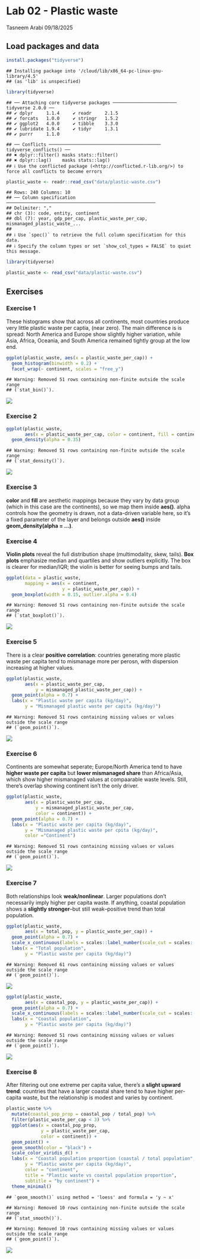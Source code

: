 Lab 02 - Plastic waste
================
Tasneem Arabi
09/18/2025

## Load packages and data

``` r
install.packages("tidyverse")
```

    ## Installing package into '/cloud/lib/x86_64-pc-linux-gnu-library/4.5'
    ## (as 'lib' is unspecified)

``` r
library(tidyverse)
```

    ## ── Attaching core tidyverse packages ──────────────────────── tidyverse 2.0.0 ──
    ## ✔ dplyr     1.1.4     ✔ readr     2.1.5
    ## ✔ forcats   1.0.0     ✔ stringr   1.5.2
    ## ✔ ggplot2   4.0.0     ✔ tibble    3.3.0
    ## ✔ lubridate 1.9.4     ✔ tidyr     1.3.1
    ## ✔ purrr     1.1.0

    ## ── Conflicts ────────────────────────────────────────── tidyverse_conflicts() ──
    ## ✖ dplyr::filter() masks stats::filter()
    ## ✖ dplyr::lag()    masks stats::lag()
    ## ℹ Use the conflicted package (<http://conflicted.r-lib.org/>) to force all conflicts to become errors

``` r
plastic_waste <- readr::read_csv("data/plastic-waste.csv")
```

    ## Rows: 240 Columns: 10
    ## ── Column specification ────────────────────────────────────────────────────────
    ## Delimiter: ","
    ## chr (3): code, entity, continent
    ## dbl (7): year, gdp_per_cap, plastic_waste_per_cap, mismanaged_plastic_waste_...
    ## 
    ## ℹ Use `spec()` to retrieve the full column specification for this data.
    ## ℹ Specify the column types or set `show_col_types = FALSE` to quiet this message.

``` r
library(tidyverse) 
```

``` r
plastic_waste <- read_csv("data/plastic-waste.csv")
```

## Exercises

### Exercise 1

These histograms show that across all continents, most countries produce
very little plastic waste per captia, (near zero). The main difference
is is spread: North America and Europe show slightly higher variation,
while Asia, Africa, Oceania, and South America remained tightly group at
the low end.

``` r
ggplot(plastic_waste, aes(x = plastic_waste_per_cap)) +
  geom_histogram(binwidth = 0.2) +
  facet_wrap(~ continent, scales = "free_y")
```

    ## Warning: Removed 51 rows containing non-finite outside the scale range
    ## (`stat_bin()`).

![](lab-02-starter_files/figure-gfm/plastic-waste-continent-1.png)<!-- -->

### Exercise 2

``` r
ggplot(plastic_waste,
       aes(x = plastic_waste_per_cap, color = continent, fill = continent)) +
  geom_density(alpha = 0.35)
```

    ## Warning: Removed 51 rows containing non-finite outside the scale range
    ## (`stat_density()`).

![](lab-02-starter_files/figure-gfm/plastic-waste-density-1.png)<!-- -->

### Exercise 3

**color** and **fill** are aesthetic mappings because they vary by data
group (which in this case are the continents), so we map them inside
**aes()**. alpha controls how the geometry is drawn, not a data-driven
variable here, so it’s a fixed parameter of the layer and belongs
outside **aes()** inside **geom_density(alpha = …)**.

### Exercise 4

**Violin plots** reveal the full distribution shape (multimodality,
skew, tails). **Box plots** emphasize median and quartiles and show
outliers explicitly. The box is clearer for median/IQR; the violin is
better for seeing bumps and tails.

``` r
ggplot(data = plastic_waste, 
       mapping = aes(x = continent, 
                     y = plastic_waste_per_cap)) +
  geom_boxplot(width = 0.15, outlier.alpha = 0.4)
```

    ## Warning: Removed 51 rows containing non-finite outside the scale range
    ## (`stat_boxplot()`).

![](lab-02-starter_files/figure-gfm/plastic-waste-violin-1.png)<!-- -->

### Exercise 5

There is a clear **positive correlation**: countries generating more
plastic waste per capita tend to mismanage more per perosn, with
dispersion increasing at higher values.

``` r
ggplot(plastic_waste,
       aes(x = plastic_waste_per_cap,
           y = mismanaged_plastic_waste_per_cap)) +
  geom_point(alpha = 0.7) +
  labs(x = "Plastic waste per capita (kg/day)",
       y = "Mismanaged plastic waste per capita (kg/day)")
```

    ## Warning: Removed 51 rows containing missing values or values outside the scale range
    ## (`geom_point()`).

![](lab-02-starter_files/figure-gfm/plastic-waste-mismanaged-1.png)<!-- -->

### Exercise 6

Continents are somewhat seperate; Europe/North America tend to have
**higher waste per capita** but **lower mismanaged share** than
Africa/Asia, which show higher mismanaged values at compaarable waste
levels. Still, there’s overlap showing continent isn’t the only driver.

``` r
ggplot(plastic_waste,
       aes(x = plastic_waste_per_cap,
           y = mismanaged_plastic_waste_per_cap,
           color = continent)) +
  geom_point(alpha = 0.7) +
  labs(x = "Plastic waste per capita (kg/day)",
       y = "Mismanaged plastic waste per cpita (kg/day)",
       color ="Continent")
```

    ## Warning: Removed 51 rows containing missing values or values outside the scale range
    ## (`geom_point()`).

![](lab-02-starter_files/figure-gfm/plastic-waste-mismanaged-continent-1.png)<!-- -->

### Exercise 7

Both relationships look **weak/nonlinear**. Larger populations don’t
necessarily imply higher per capita waste. If anything, coastal
population shows a **slightly stronger**–but still weak–positive trend
than total population.

``` r
ggplot(plastic_waste,
       aes(x = total_pop, y = plastic_waste_per_cap)) +
  geom_point(alpha = 0.7) +
  scale_x_continuous(labels = scales::label_number(scale_cut = scales::cut_si(""))) +
  labs(x = "Total population", 
       y = "Plastic waste per capita (kg/day)")
```

    ## Warning: Removed 61 rows containing missing values or values outside the scale range
    ## (`geom_point()`).

![](lab-02-starter_files/figure-gfm/plastic-waste-population-total-1.png)<!-- -->

``` r
ggplot(plastic_waste,
       aes(x = coastal_pop, y = plastic_waste_per_cap)) +
  geom_point(alpha = 0.7) +
  scale_x_continuous(labels = scales::label_number(scale_cut = scales::cut_si(""))) +
  labs(x = "Coastal population", 
       y = "Plastic waste per capita (kg/day)")
```

    ## Warning: Removed 51 rows containing missing values or values outside the scale range
    ## (`geom_point()`).

![](lab-02-starter_files/figure-gfm/plastic-waste-population-coastal-1.png)<!-- -->

### Exercise 8

After filtering out one extreme per capita value, there’s a **slight
upward trend**: countries that have a larger coastal share tend to have
higher per-capita waste, but the relationship is modest and varies by
continent.

``` r
plastic_waste %>%
  mutate(coastal_pop_prop = coastal_pop / total_pop) %>%
  filter(plastic_waste_per_cap < 3) %>%
  ggplot(aes(x = coastal_pop_prop,
             y = plastic_waste_per_cap,
             color = continent)) +
  geom_point() +
  geom_smooth(color = "black") + 
  scale_color_viridis_d() +
  labs(x = "Coastal population proportion (coastal / total population",
       y = "Plastic waste per capita (kg/day)",
       color = "continent",
       title = "Plastic waste vs coastal population proportion",
       subtitle = "by continent") +
  theme_minimal()
```

    ## `geom_smooth()` using method = 'loess' and formula = 'y ~ x'

    ## Warning: Removed 10 rows containing non-finite outside the scale range
    ## (`stat_smooth()`).

    ## Warning: Removed 10 rows containing missing values or values outside the scale range
    ## (`geom_point()`).

![](lab-02-starter_files/figure-gfm/recreate-viz-1.png)<!-- -->
